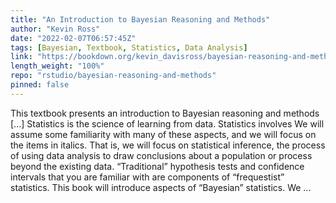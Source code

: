 ```yaml
---
title: "An Introduction to Bayesian Reasoning and Methods"
author: "Kevin Ross"
date: "2022-02-07T06:57:45Z"
tags: [Bayesian, Textbook, Statistics, Data Analysis]
link: "https://bookdown.org/kevin_davisross/bayesian-reasoning-and-methods/"
length_weight: "100%"
repo: "rstudio/bayesian-reasoning-and-methods"
pinned: false
---
```


This textbook presents an introduction to Bayesian reasoning and methods [...] Statistics is the science of learning from data. Statistics involves We will assume some familiarity with many of these aspects, and we will focus on the items in italics. That is, we will focus on statistical inference, the process of using data analysis to draw conclusions about a population or process beyond the existing data. “Traditional” hypothesis tests and confidence intervals that you are familiar with are components of “frequestist” statistics. This book will introduce aspects of “Bayesian” statistics. We  ...
